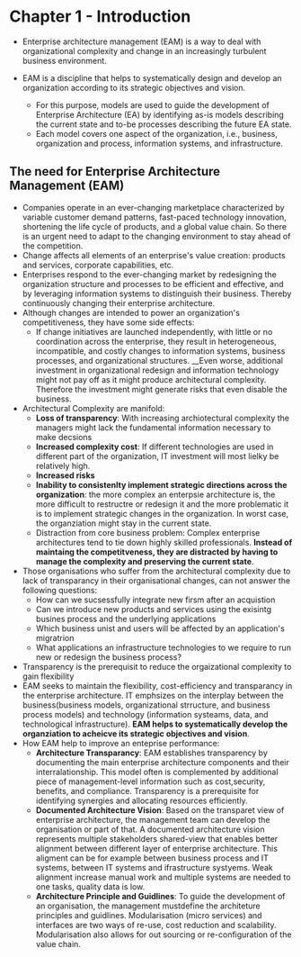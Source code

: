 # Chapter 1 - Introduction

* Enterprise architecture management (EAM) is a way to deal with organizational complexity and change in an increasingly turbulent business environment.
* EAM is a discipline that helps to systematically design and develop an organization according to its strategic objectives and vision.

    * For this purpose, models are used to guide the development of Enterprise Architecture (EA) by identifying as-is models describing the current state and to-be processes describing the future EA state.
    * Each model covers one aspect of the organization, i.e., business, organization and process, information systems, and infrastructure.

## The need for Enterprise Architecture Management (EAM)

* Companies operate in an ever-changing marketplace characterized by variable customer demand patterns, fast-paced technology innovation, shortening the life cycle of products, and a global value chain. So there is an urgent need to adapt to the changing environment to stay ahead of the competition.
* Change affects all elements of an enterprise's value creation: products and services, corporate capabilities, etc.
* Enterprises respond to the ever-changing market by redesigning the organization structure and processes to be efficient and effective, and by leveraging information systems to distinguish their business. Thereby continuously changing their enterprise architecture.
* Although changes are intended to power an organization's competitiveness, they have some side effects:
    * If change initiatives are launched independently, with little or no coordination across the enterprise, they result in heterogeneous, incompatible, and costly changes to information systems, business processes, and organizational structures. __Even worse, additional investment in organizational redesign and information technology might not pay off as it might produce architectural complexity. Therefore the investment might generate risks that even disable the business.
* Architectural Complexity are manifold:
    * __Loss of transparency__: With increasing archiotectural complexity the managers might lack the fundamental information necessary to make decsions
    * __Increased complexity cost__: If different technologies are used in different part of the organization, IT investment will most lielky be relatively high.
    * __Increased risks__
    * __Inability to consistenlty implement strategic directions across the organization__: the more complex an enterpsie architecture is, the more difficult to restructre or redesign it and the more problematic it is to implement strategic changes in the organization. In worst case, the organziation might stay in the current state.
    *  Distraction from core business problem: Complex enterprise architectures tend to tie down highly skilled professionals. __Instead of maintaing the competitveness, they are distracted by having to manage the complexity and preserving the current state__.
*  Those organisations who suffer from the architectural complexity due to lack of transparancy in their organisational changes, can not answer the following questions:
   * How can we sucsessfully integrate new firsm after an acquistion
   * Can we introduce new products and services using the exisintg busines process and the underlying applications
   * Which business unist and users will be affected by an application's migratrion
   * What applications an infrastructure technologies to we require to run new or redesign the business process?
* Transparency is the prerequisit to reduce the orgaizational complexity to gain flexibility
* EAM seeks to maintain the flexibility, cost-efficiency and transparancy in the enterprise architecture. IT emphsizes on the interplay between the business(business models, organizational strructure, and business process models) and technology (information systeams, data, and technological infrastructure). __EAM helps to systematically develop the organziation to acheicve its strategic objectives and vision__.
* How EAM help to improve an enteprise performance:
  *  __Architecture Transparancy__: EAM establishes transparency by documenting the main enterprise architecture components and their interralationship. This model often is complemented by additional piece of management-level information such as cost,security, benefits, and compliance. Transparency is a prerequisite for identifying synergies and allocating resources efficiently.
  *  __Documented Architecture Vision__: Based on the transparet view of enterprise architecture, the management team can develop the organisation or part of that. A documented architecture vision represents multiple stakeholders shared-view that enables better alignment between different layer of enterprise architecture. This aligment can be for example between business process and IT systems, between IT systems and ifrastructure systyems. Weak alignment increase manual work and multiple systems are needed to one tasks, quality data is low.
  *  __Architecture Principle and Guidlines__: To guide the development of an organisation, the management mustdefine the architeture principles and guidlines. Modularisation (micro services) and interfaces are two ways of re-use, cost reduction and scalability. Modularisation also allows for out sourcing or re-configuration of the value chain.
